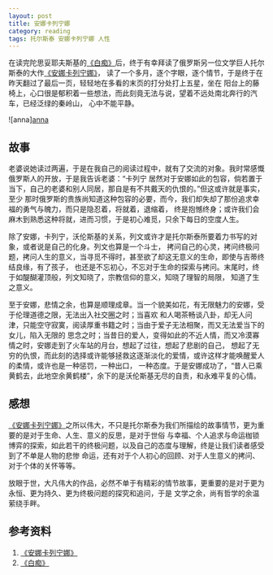 ```yaml
---
layout: post
title: 安娜卡列宁娜
category: reading
tags: 托尔斯泰 安娜卡列宁娜 人性
---
```


在读完陀思妥耶夫斯基的[《白痴》][《白痴》]后，终于有幸拜读了俄罗斯另一位文学巨人托尔斯泰的大作[《安娜卡列宁娜》][《安娜卡列宁娜》]，
读了一个多月，逐个字眼，逐个情节，于是终于在昨天翻过了最后一页，轻轻地在多看的末页的打分处打上五星，坐在
阳台上的藤椅上，心口很是郁积着一些想法，而此刻竟无法与说，望着不远处南北奔行的汽车，已经泛绿的秦岭山，
心中不能平静。

![anna][anna](/assets/images/anan.jpg)

## 故事

老婆说她读过两遍，于是在我自己的阅读过程中，就有了交流的对象。我时常感慨俄罗斯人的开放，于是我告诉老婆：“卡列宁
居然对于安娜如此的包容，倘若置于当下，自己的老婆和别人同居，那自是有不共戴天的仇恨的。”但这或许就是事实，至少
那时俄罗斯的贵族尚知道这种包容的必要，而今，我们却失却了那份追求幸福的勇气与魄力，而只是隐忍着，将就着，退缩着，
终是抱憾终身；或许我们会麻木到熟悉这种将就，进而习惯，于是初心难觅，只余下每日的空度人生。

除了安娜，卡列宁，沃伦斯基的关系，列文或许才是托尔斯泰所要着力书写的对象，或者说是自己的化身。列文也算是一个斗士，
拷问自己的心灵，拷问终极问题，拷问人生的意义，当寻觅不得时，甚至欲了却这无意义的生命，即使与吉蒂终结良缘，有了孩子，
也还是不忘初心，不忘对于生命的探索与拷问。末尾时，终于如醍醐灌顶般，列文知晓了，宗教信仰的意义，知晓了理智的局限，
知道了生之意义。

至于安娜，悲情之余，也算是顺理成章。当一个貌美如花，有无限魅力的安娜，受于伦理道德之限，无法出入社交圈之时；当喜欢
和人喝茶畅谈八卦，却无人问津，只能空守寂寞，阅读厚重书籍之时；当由于爱子无法相聚，而又无法爱当下的女儿，陷入无限的
思念之时；当昔日的爱人，变得如此的不近人情，而又冷漠寡情之时，安娜走到了火车站的月台，想起了过往，想起了悲剧的自己，
想起了无穷的仇恨，而此刻的选择或许能够拯救这逐渐淡化的爱情，或许这样才能唤醒爱人的柔情，或许也是一种惩罚，一种出口，
一种态度。于是安娜成功了，“昔人已乘黄鹤去，此地空余黄鹤楼”，余下的是沃伦斯基无尽的自责，和永难平复的心情。

## 感想

[《安娜卡列宁娜》][《安娜卡列宁娜》]之所以伟大，不只是托尔斯泰为我们所描绘的故事情节，更为重要的是对于生命、人生、意义的反思，是对于世俗
与幸福、个人追求与命运枷锁博弈的探索，如此若干的终极问题，以及自己的态度与理解，终是让我们读者感受到了不单是人物的悲惨
命运，还有对于个人初心的回顾、对于人生意义的拷问、对于个体的关怀等等。

放眼于世，大凡伟大的作品，必然不单于有精彩的情节故事，更重要的是对于更为永恒、更为持久、更为终极问题的探究和追问，于是
文学之余，尚有哲学的余温萦绕手畔。




## 参考资料
1. [《安娜卡列宁娜》][《安娜卡列宁娜》]
2. [《白痴》][《白痴》]


[《安娜卡列宁娜》]: http://book.douban.com/subject/5920823/
[《白痴》]: http://towerjoo.github.io/blog/2014/02/28/baichi

